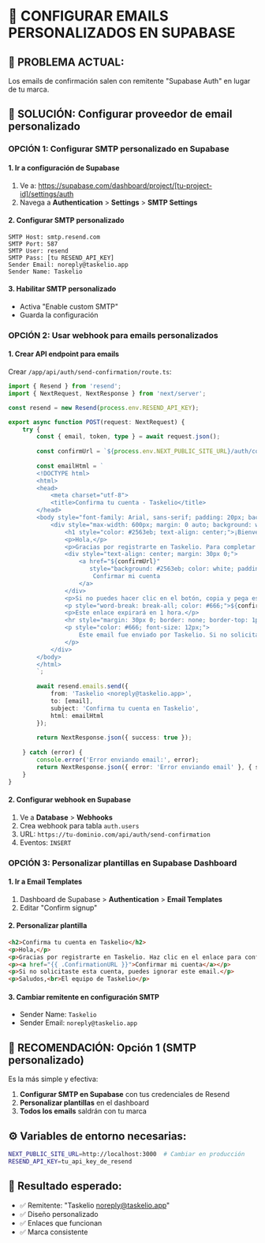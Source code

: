 # 📧 CONFIGURAR EMAILS PERSONALIZADOS EN SUPABASE

## 🎯 PROBLEMA ACTUAL:
Los emails de confirmación salen con remitente "Supabase Auth" en lugar de tu marca.

## 🔧 SOLUCIÓN: Configurar proveedor de email personalizado

### **OPCIÓN 1: Configurar SMTP personalizado en Supabase**

#### 1. **Ir a configuración de Supabase**
1. Ve a: https://supabase.com/dashboard/project/[tu-project-id]/settings/auth
2. Navega a **Authentication** > **Settings** > **SMTP Settings**

#### 2. **Configurar SMTP personalizado**
```
SMTP Host: smtp.resend.com
SMTP Port: 587
SMTP User: resend
SMTP Pass: [tu RESEND_API_KEY]
Sender Email: noreply@taskelio.app
Sender Name: Taskelio
```

#### 3. **Habilitar SMTP personalizado**
- Activa "Enable custom SMTP"
- Guarda la configuración

### **OPCIÓN 2: Usar webhook para emails personalizados**

#### 1. **Crear API endpoint para emails**
Crear `/app/api/auth/send-confirmation/route.ts`:

```typescript
import { Resend } from 'resend';
import { NextRequest, NextResponse } from 'next/server';

const resend = new Resend(process.env.RESEND_API_KEY);

export async function POST(request: NextRequest) {
    try {
        const { email, token, type } = await request.json();
        
        const confirmUrl = `${process.env.NEXT_PUBLIC_SITE_URL}/auth/confirm?token=${token}&type=${type}`;
        
        const emailHtml = `
        <!DOCTYPE html>
        <html>
        <head>
            <meta charset="utf-8">
            <title>Confirma tu cuenta - Taskelio</title>
        </head>
        <body style="font-family: Arial, sans-serif; padding: 20px; background-color: #f5f5f5;">
            <div style="max-width: 600px; margin: 0 auto; background: white; padding: 40px; border-radius: 10px;">
                <h1 style="color: #2563eb; text-align: center;">¡Bienvenido a Taskelio!</h1>
                <p>Hola,</p>
                <p>Gracias por registrarte en Taskelio. Para completar tu registro, haz clic en el siguiente enlace:</p>
                <div style="text-align: center; margin: 30px 0;">
                    <a href="${confirmUrl}" 
                       style="background: #2563eb; color: white; padding: 15px 30px; text-decoration: none; border-radius: 5px; display: inline-block;">
                        Confirmar mi cuenta
                    </a>
                </div>
                <p>Si no puedes hacer clic en el botón, copia y pega este enlace en tu navegador:</p>
                <p style="word-break: break-all; color: #666;">${confirmUrl}</p>
                <p>Este enlace expirará en 1 hora.</p>
                <hr style="margin: 30px 0; border: none; border-top: 1px solid #eee;">
                <p style="color: #666; font-size: 12px;">
                    Este email fue enviado por Taskelio. Si no solicitaste esta cuenta, puedes ignorar este email.
                </p>
            </div>
        </body>
        </html>
        `;
        
        await resend.emails.send({
            from: 'Taskelio <noreply@taskelio.app>',
            to: [email],
            subject: 'Confirma tu cuenta en Taskelio',
            html: emailHtml
        });
        
        return NextResponse.json({ success: true });
        
    } catch (error) {
        console.error('Error enviando email:', error);
        return NextResponse.json({ error: 'Error enviando email' }, { status: 500 });
    }
}
```

#### 2. **Configurar webhook en Supabase**
1. Ve a **Database** > **Webhooks**
2. Crea webhook para tabla `auth.users`
3. URL: `https://tu-dominio.com/api/auth/send-confirmation`
4. Eventos: `INSERT`

### **OPCIÓN 3: Personalizar plantillas en Supabase Dashboard**

#### 1. **Ir a Email Templates**
1. Dashboard de Supabase > **Authentication** > **Email Templates**
2. Editar "Confirm signup"

#### 2. **Personalizar plantilla**
```html
<h2>Confirma tu cuenta en Taskelio</h2>
<p>Hola,</p>
<p>Gracias por registrarte en Taskelio. Haz clic en el enlace para confirmar tu cuenta:</p>
<p><a href="{{ .ConfirmationURL }}">Confirmar mi cuenta</a></p>
<p>Si no solicitaste esta cuenta, puedes ignorar este email.</p>
<p>Saludos,<br>El equipo de Taskelio</p>
```

#### 3. **Cambiar remitente en configuración SMTP**
- Sender Name: `Taskelio`
- Sender Email: `noreply@taskelio.app`

## 🚀 **RECOMENDACIÓN: Opción 1 (SMTP personalizado)**

Es la más simple y efectiva:

1. **Configurar SMTP en Supabase** con tus credenciales de Resend
2. **Personalizar plantillas** en el dashboard
3. **Todos los emails** saldrán con tu marca

## ⚙️ **Variables de entorno necesarias:**
```bash
NEXT_PUBLIC_SITE_URL=http://localhost:3000  # Cambiar en producción
RESEND_API_KEY=tu_api_key_de_resend
```

## 🎯 **Resultado esperado:**
- ✅ Remitente: "Taskelio <noreply@taskelio.app>"
- ✅ Diseño personalizado
- ✅ Enlaces que funcionan
- ✅ Marca consistente